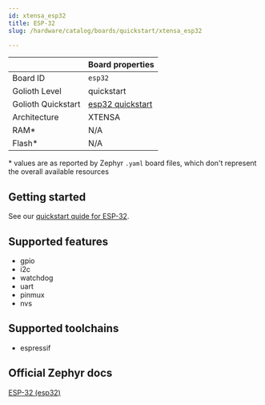```yaml
---
id: xtensa_esp32
title: ESP-32
slug: /hardware/catalog/boards/quickstart/xtensa_esp32

---
```


[//]: # (This is an auto-generated file, do not edit! Changes to it will be lost upon re-generation)



|                | Board properties     |
| -------------  | -------------------- |
| Board ID       | `esp32` |
| Golioth Level  | quickstart       |
| Golioth Quickstart | [esp32 quickstart](/hardware/esp32/quickstart) |
| Architecture   | XTENSA |
| RAM*           | N/A |
| Flash*         | N/A |

\* values are as reported by Zephyr `.yaml` board files, which don't represent the overall available resources

## Getting started

See our [quickstart quide for ESP-32](/hardware/esp32/quickstart).


## Supported features

* gpio
* i2c
* watchdog
* uart
* pinmux
* nvs

## Supported toolchains

* espressif

## Official Zephyr docs

[ESP-32 (esp32)](https://docs.zephyrproject.org/latest/boards/xtensa/esp32/doc/index.html)
